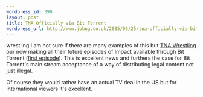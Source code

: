```yaml
--- 
wordpress_id: 390
layout: post
title: TNA Officially via Bit Torrent
wordpress_url: http://www.johng.co.uk/2005/06/25/tna-officially-via-bit-torrent/
---
```

<category>wrestling</category>
I am not sure if there are many examples of this but <a href="http://www.tnawrestling.com/">TNA Wrestling</a> our now making all their future episodes of Impact available through Bit Torrent (<a href="http://www.tnawrestling.com/graphics/impact/wk1/TNA_Wrestling_Impact_June24_Impact_Full.zip.torrent">first episode</a>). This is excellent news and furthers the case for Bit Torrent's main stream acceptance of a way of distributing legal content not just illegal.

Of course they would rather have an actual TV deal in the US but for international viewers it's excellent.
